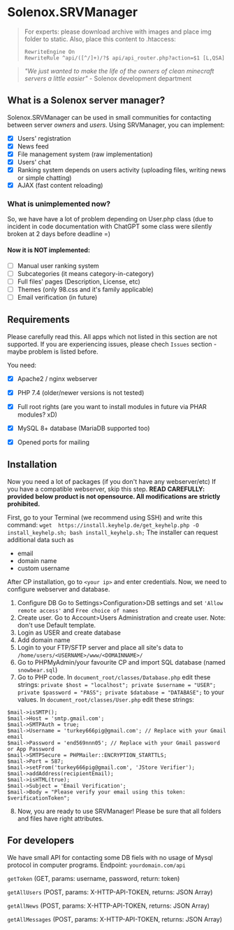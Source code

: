 # Solenox.SRVManager

> For experts: please download archive with images and place img folder to static. Also, place this content to .htaccess:
> ```
> RewriteEngine On
> RewriteRule ^api/([^/]+)/?$ api/api_router.php?action=$1 [L,QSA]
> ```

> *"We just wanted to make the life of the owners of clean minecraft servers a little easier"* - Solenox development department

## What is a Solenox server manager?
Solenox.SRVManager can be used in small communities for contacting between server *owners* and *users*. Using SRVManager, you can implement:
 - [x] Users' registration
 - [x] News feed
 - [x] File management system (raw implementation)
 - [x] Users' chat
 - [x] Ranking system depends on users activity (uploading files, writing news or simple chatting)
 - [x] AJAX (fast content reloading)

### What is unimplemented now?
So, we have have a lot of problem depending on User.php class (due to incident in code documentation with ChatGPT some class were silently broken at 2 days before deadline =)
#### Now it is NOT implemented:
 - [ ] Manual user ranking system
 - [ ] Subcategories (it means category-in-category)
 - [ ] Full files' pages (Description, License, etc)
 - [ ] Themes (only 98.css and it's family applicable)
 - [ ] Email verification (in future)

## Requirements
Please carefully read this. All apps which not listed in this section are not supported. If you are experiencing issues, please chech `Issues` section - maybe problem is listed before.

You need:
 - [X] Apache2 / nginx webserver
 - [X] PHP 7.4 (older/newer versions is not tested)
 - [X] Full root rights (are you want to install modules in future via PHAR modules? xD)
 - [X] MySQL 8+ database (MariaDB supported too)
 - [X] Opened ports for mailing

 
## Installation
Now you need a lot of packages (if you don't have any webserver/etc)
If you have a compatible webserver, skip this step.
**READ CAREFULLY: provided below product is not opensource. All modifications are strictly prohibited.**

First, go to your Terminal (we recommend using SSH) and write this command:
`wget  https://install.keyhelp.de/get_keyhelp.php -O install_keyhelp.sh; bash install_keyhelp.sh;`
The installer can request additional data such as 
- email
- domain name
- custom username

After CP installation, go to `<your ip>` and enter credentials.
Now, we need to configure webserver and database.
1. Configure DB 
Go to Settings>Configuration>DB settings and set `'Allow remote access'` and `Free choice of names`
2. Create user.
Go to Account>Users Administration and create user. Note: don't use Default template.
3. Login as USER and create database
4. Add domain name
5. Login to your FTP/SFTP server and place all site's data to `/home/users/<USERNAME>/www/<DOMAINNAME>/`
6. Go to PHPMyAdmin/your favourite CP and import SQL database (named `snowbear.sql`)
7. Go to PHP code. In 
    `document_root/classes/Database.php` edit these strings:
`private $host = "localhost";
private $username = "USER";
private $password = "PASS";
private $database = "DATABASE";` to your values.
In 
    `document_root/classes/User.php` edit these strings:
```
$mail->isSMTP();
$mail->Host = 'smtp.gmail.com';
$mail->SMTPAuth = true;
$mail->Username = 'turkey666pig@gmail.com'; // Replace with your Gmail email
$mail->Password = 'end569nnn05'; // Replace with your Gmail password or App Password
$mail->SMTPSecure = PHPMailer::ENCRYPTION_STARTTLS;
$mail->Port = 587;
$mail->setFrom('turkey666pig@gmail.com', 'JStore Verifier');
$mail->addAddress(recipientEmail);
$mail->isHTML(true);
$mail->Subject = 'Email Verification';
$mail->Body = "Please verify your email using this token: $verificationToken";
```

8. Now, you are ready to use SRVManager! Please be sure that all folders and files have right attributes.

## For developers
We have small API for contacting some DB fiels with no usage of Mysql protocol in computer programs.
Endpoint:
`yourdomain.com/api`

`getToken` (GET, params: username, password, return: token)

`getAllUsers` (POST, params: X-HTTP-API-TOKEN, returns: JSON Array)

`getAllNews` (POST, params: X-HTTP-API-TOKEN, returns: JSON Array)

`getAllMessages` (POST, params: X-HTTP-API-TOKEN, returns: JSON Array)
